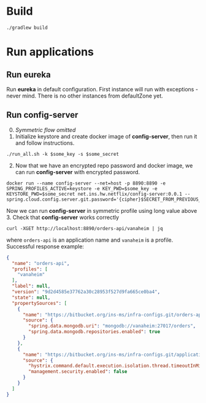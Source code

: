 # Build
`./gradlew build`

# Run applications

## Run eureka
Run **eureka** in default configuration. First instance will run with exceptions - never mind. There is no other instances from defaultZone yet.

## Run config-server
0. *Symmetric flow omitted*   
1. Initialize keystore and create docker image of **config-server**, then run it and follow instructions.  
```
./run_all.sh -k $some_key -s $some_secret

```

2. Now that we have an encrypted repo password and docker image, we can run **config-server** with encrypted password.  
```
docker run --name config-server --net=host -p 8890:8890 -e SPRING_PROFILES_ACTIVE=keystore -e KEY_PWD=$some_key -e KEYSTORE_PWD=$some_secret net.ins.hw.netflix/config-server:0.0.1 --spring.cloud.config.server.git.password='{cipher}$SECRET_FROM_PREVIOUS_STEP'  
```
Now we can run **config-server** in symmetric profile using long value above
3. Check that **config-server** works correctly 
```
curl -XGET http://localhost:8890/orders-api/vanaheim | jq
```
where `orders-api` is an application name and `vanaheim` is a profile.  
Successful response example:
```json
{
  "name": "orders-api",
  "profiles": [
    "vanaheim"
  ],
  "label": null,
  "version": "9d2d4585e37762a30c28953f527d9fa665ce0ba4",
  "state": null,
  "propertySources": [
    {
      "name": "https://bitbucket.org/ins-ms/infra-configs.git/orders-api-vanaheim.yml",
      "source": {
        "spring.data.mongodb.uri": "mongodb://vanaheim:27017/orders",
        "spring.data.mongodb.repositories.enabled": true
      }
    },
    {
      "name": "https://bitbucket.org/ins-ms/infra-configs.git/application.yml",
      "source": {
        "hystrix.command.default.execution.isolation.thread.timeoutInMilliseconds": 5000,
        "management.security.enabled": false
      }
    }
  ]
}
``` 